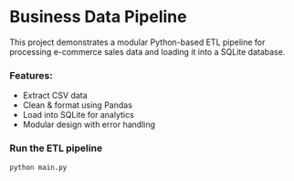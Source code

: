 # Business Data Pipeline

This project demonstrates a modular Python-based ETL pipeline for processing e-commerce sales data and loading it into a SQLite database.

### Features:
- Extract CSV data
- Clean & format using Pandas
- Load into SQLite for analytics
- Modular design with error handling

### Run the ETL pipeline
```bash
python main.py
